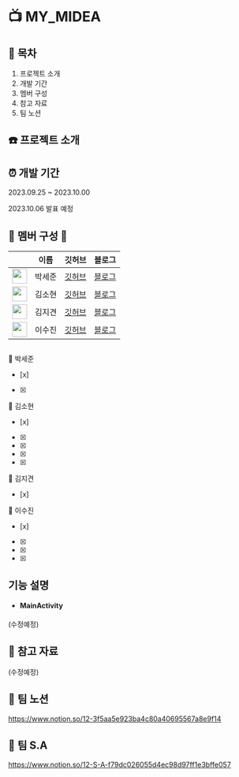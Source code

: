 # 📺 MY_MIDEA


## :scroll: 목차
1. 프로젝트 소개
2. 개발 기간
3. 멤버 구성
4. 참고 자료
5. 팀 노션

## :telephone: 프로젝트 소개


## :alarm_clock: 개발 기간 
2023.09.25 ~ 2023.10.00

2023.10.06 발표 예정 

## :two_men_holding_hands: 멤버 구성 :couple: 
|             | 이름           | 깃허브          | 블로그           |     
|-------------|---------------|---------------|-----------------|
| <img src="https://github.com/boradorying.png" width="30" height="30"> | 박세준 | [깃허브](https://github.com/kt2790) | [블로그](https://velog.io/@kt2790) 
| <img src="https://github.com/sinw212.png" width="30" height="30"> | 김소현 | [깃허브](https://github.com/boomshh) | [블로그](https://velog.io/@boomshh)
| <img src="https://github.com/Odin5din.png" width="30" height="30"> | 김지견 | [깃허브](https://github.com/Odin5din/) | [블로그](https://odin5din.tistory.com/)
| <img src="https://github.com/sooj36.png" width="30" height="30"> | 이수진 | [깃허브](https://github.com/sooj36) | [블로그](https://velog.io/@sooj23)

## 
:runner: 박세준
- [x]  
- [x]  


:runner: 김소현
- [x]  
- [x] 
- [x]  
- [x]  
- [x]  


:runner: 김지견
- [x] 


:runner: 이수진
- [x]  
- [x]  
- [x]  
- [x]  


## 기능 설명
- #### MainActivity
(수정예정)

## :paperclip: 참고 자료
(수정예정)
   

## :notebook: 팀 노션
https://www.notion.so/12-3f5aa5e923ba4c80a40695567a8e9f14

## :triangular_flag_on_post: 팀 S.A
https://www.notion.so/12-S-A-f79dc026055d4ec98d97ff1e3bffe057
